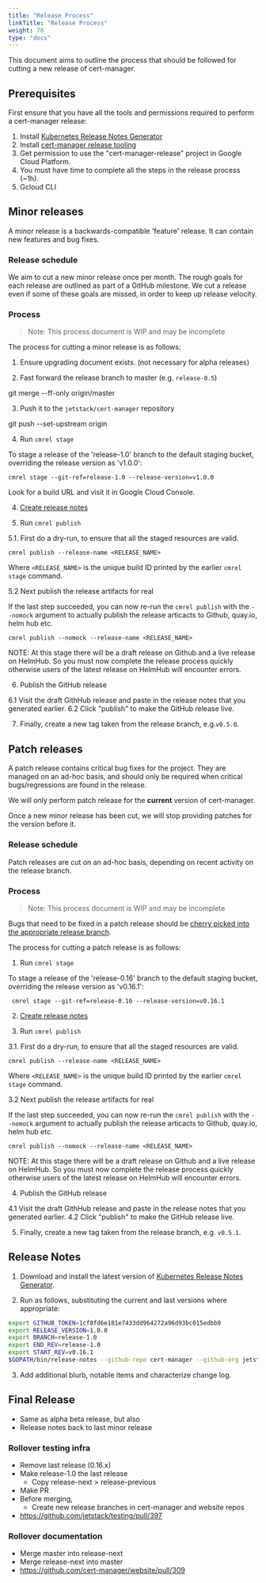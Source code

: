 ```yaml
---
title: "Release Process"
linkTitle: "Release Process"
weight: 70
type: "docs"
---
```


This document aims to outline the process that should be followed for cutting a
new release of cert-manager.

## Prerequisites

First ensure that you have all the tools and permissions required to perform a cert-manager release:

1. Install [Kubernetes Release Notes Generator](https://github.com/kubernetes/release/blob/master/cmd/release-notes/README.md)
2. Install [cert-manager release tooling](https://github.com/cert-manager/release)
3. Get permission to use the "cert-manager-release" project in Google Cloud Platform.
4. You must have time to complete all the steps in the release process (~1h).
5. Gcloud CLI

## Minor releases

A minor release is a backwards-compatible 'feature' release.  It can contain new
features and bug fixes.

### Release schedule

We aim to cut a new minor release once per month. The rough goals for each
release are outlined as part of a GitHub milestone. We cut a release even if
some of these goals are missed, in order to keep up release velocity.

### Process

> Note: This process document is WIP and may be incomplete

The process for cutting a minor release is as follows:

1. Ensure upgrading document exists. 
   (not necessary for alpha releases)

2. Fast forward the release branch to master (e.g. `release-0.5`)

git merge --ff-only origin/master

3. Push it to the `jetstack/cert-manager` repository

git push --set-upstream origin

4. Run `cmrel stage`

To stage a release of the 'release-1.0' branch to the default staging bucket,
overriding the release version as 'v1.0.0':

```#bash
cmrel stage --git-ref=release-1.0 --release-version=v1.0.0
```

Look for a build URL and visit it in Google Cloud Console.

4. [Create release notes](#release-notes)

5. Run `cmrel publish`

5.1. First do a dry-run, to ensure that all the staged resources are valid.

```
cmrel publish --release-name <RELEASE_NAME>
```
Where `<RELEASE_NAME>` is the unique build ID printed by the earlier `cmrel stage` command.

5.2 Next publish the release artifacts for real

If the last step succeeded, you can now re-run the `cmrel publish` with the `--nomock` argument to actually publish the release articacts to Github, quay.io, helm hub etc.

```
cmrel publish --nomock --release-name <RELEASE_NAME>
```

NOTE: At this stage there will be a draft release on Github and a live release on HelmHub.
So you must now complete the release process quickly otherwise users of the latest release on HelmHub will encounter errors.

6. Publish the GitHub release

6.1 Visit the draft GithHub release and paste in the release notes that you generated earlier.
6.2 Click "publish" to make the GitHub release live.

7. Finally, create a new tag taken from the release branch, e.g.`v0.5.0`.

## Patch releases

A patch release contains critical bug fixes for the project.  They are managed on
an ad-hoc basis, and should only be required when critical bugs/regressions are
found in the release.

We will only perform patch release for the **current** version of cert-manager.

Once a new minor release has been cut, we will stop providing patches for the
version before it.

### Release schedule

Patch releases are cut on an ad-hoc basis, depending on recent activity on the
release branch.

### Process

> Note: This process document is WIP and may be incomplete

Bugs that need to be fixed in a patch release should be [cherry picked into the appropriate release branch](contributing-flow.md#cherry-picking).

The process for cutting a patch release is as follows:

1. Run `cmrel stage`

To stage a release of the 'release-0.16' branch to the default staging bucket,
overriding the release version as 'v0.16.1':

```#bash
 cmrel stage --git-ref=release-0.16 --release-version=v0.16.1
```

2. [Create release notes](#release-notes)

3. Run `cmrel publish`

3.1. First do a dry-run, to ensure that all the staged resources are valid.

```
cmrel publish --release-name <RELEASE_NAME>
```
Where `<RELEASE_NAME>` is the unique build ID printed by the earlier `cmrel stage` command.

3.2 Next publish the release artifacts for real

If the last step succeeded, you can now re-run the `cmrel publish` with the `--nomock` argument to actually publish the release articacts to Github, quay.io, helm hub etc.

```
cmrel publish --nomock --release-name <RELEASE_NAME>
```

NOTE: At this stage there will be a draft release on Github and a live release on HelmHub.
So you must now complete the release process quickly otherwise users of the latest release on HelmHub will encounter errors.

4. Publish the GitHub release

4.1 Visit the draft GithHub release and paste in the release notes that you generated earlier.
4.2 Click "publish" to make the GitHub release live.

5. Finally, create a new tag taken from the release branch, e.g. `v0.5.1`.

## Release Notes

1. Download and install the latest version of [Kubernetes Release Notes Generator](https://github.com/kubernetes/release/blob/master/cmd/release-notes/README.md).

2. Run as follows, substituting the current and last versions where appropriate:

```bash
export GITHUB_TOKEN=1cf8fd6e181e7433dd964272a96d93bc015edbb0
export RELEASE_VERSION=1.0.0
export BRANCH=release-1.0
export END_REV=release-1.0
export START_REV=v0.16.1
$GOPATH/bin/release-notes --github-repo cert-manager --github-org jetstack --required-author "jetstack-bot" --output release-notes.md
```

3. Add additional blurb, notable items and characterize change log.



## Final Release

* Same as alpha beta release, but also
* Release notes back to last minor release

### Rollover testing infra
* Remove last release (0.16.x)
* Make release-1.0 the last release
    * Copy release-next > release-previous
* Make PR
* Before merging, 
    * Create new release branches in cert-manager and website repos
* https://github.com/jetstack/testing/pull/397
### Rollover documentation

* Merge master into release-next
* Merge release-next into master
* https://github.com/cert-manager/website/pull/309

